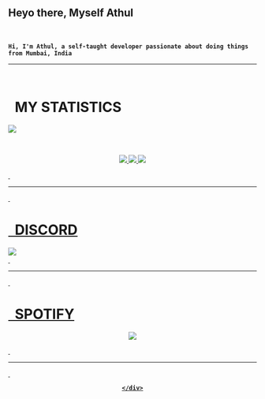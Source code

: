 

<h2> Heyo there, Myself <strong>Athul</h2>
&nbsp;

    Hi, I'm Athul, a self-taught developer passionate about doing things from Mumbai, India
    
<hr>&nbsp;

# &nbsp; MY STATISTICS

![](https://visitor-badge.glitch.me/badge?page_id=VolcanoGunshot.VolcanoGunshot)

&nbsp;
  <p align="center">
    <a href="https://github.com/VolcanoGunshot?tab=repositories">
        <img src="https://github-readme-stats.vercel.app/api?username=VolcanoGunshot&hide=0,prs&count_private=true&show_owner=false&show_icons=true&bg_color=0d1117&title_color=ffffff&text_color=ffffff&icon_color=FF0000&hide_border=true/" />
    </a>
    <a href="https://github.com/VolcanoGunshot?tab=repositories">
        <img src="https://github-readme-stats.vercel.app/api/top-langs/?username=VolcanoGunshot&layout=compact&card_width=445&bg_color=0d1117&title_color=ffffff&text_color=ffffff&icon_color=FF4D4D&hide_border=true/" />
    </a>
    <a href="https://github.com/VolcanoGunshot?tab=repositories">
        <img src="https://github-readme-streak-stats.herokuapp.com?user=VolcanoGunshot&hide_border=true&background=0D1117&currStreakLabel=FF0000&sideLabels=FFFFFF&currStreakNum=FFFFFF&dates=FFFFFF&sideNums=FFFFFF&fire=FF0000&ring=FF2626&stroke=FFFFFF)](https://git.io/streak-stats" />


&nbsp;<hr>&nbsp;

# &nbsp; DISCORD
  
  <a href="https://discord.gg/bothub"><img align="middle" src="https://discord.c99.nl/widget/theme-4/894341012917477467.png">      
  &nbsp;<hr>&nbsp;
      
# &nbsp; SPOTIFY

<p align="center">    
<img align="center" src="https://spotify-recently-played-readme.vercel.app/api?user=31ql6qtaeo3p54qs4hx5b6hfpxj4&count=2">
    
  &nbsp;

  <hr>
  &nbsp;

<div align="center">

  
    </div>
